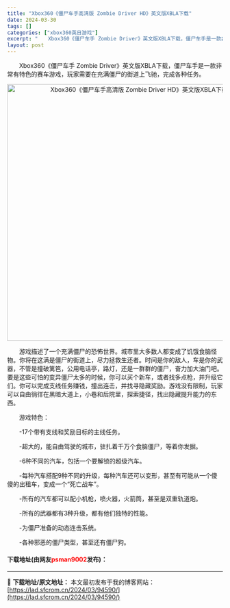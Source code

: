 ```yaml
---
title: "Xbox360《僵尸车手高清版 Zombie Driver HD》英文版XBLA下载"
date: 2024-03-30
tags: []
categories: ["xbox360英日游戏"]
excerpt: "　　Xbox360《僵尸车手 Zombie Driver》英文版XBLA下载，僵尸车手是一款非常有特色的赛车游戏，玩家需要在充满僵尸的街道上飞驰，完成各种任务。 　　游戏描述了一个充满僵尸的恐怖世界。城市里大多数人都变成了饥饿食脑怪物。你将在这满是僵尸的街道上，尽力拯救生还者。时间是你的敌人，车是你&hellip;"
layout: post
---
```


 <p>　　Xbox360《僵尸车手 Zombie Driver》英文版XBLA下载，僵尸车手是一款非常有特色的赛车游戏，玩家需要在充满僵尸的街道上飞驰，完成各种任务。</p> <p align="center"><img align="" border="0" src="https://lad.sfcrom.cn/wp-content/uploads/2024/03/20240330_6607da7b1e26c.jpg" width="600" alt="Xbox360《僵尸车手高清版 Zombie Driver HD》英文版XBLA下载" /></p> <p>　　游戏描述了一个充满僵尸的恐怖世界。城市里大多数人都变成了饥饿食脑怪物。你将在这满是僵尸的街道上，尽力拯救生还者。时间是你的敌人，车是你的武器，不管是撞破篱笆，公用电话亭，路灯，还是一群群的僵尸，奋力加大油门吧。要是这些可怕的变异僵尸太多的时候，你可以买个新车，或者找多点枪，并升级它们。你可以完成支线任务赚钱，撞出连击，并找寻隐藏奖励。游戏没有限制，玩家可以自由徜徉在黑暗大道上，小巷和后院里，探索捷径，找出隐藏提升能力的东西。</p> <p>　　游戏特色：</p> <p>　　-17个带有支线和奖励目标的主线任务。</p> <p>　　-超大的，能自由驾驶的城市，驻扎着千万个食脑僵尸，等着你发掘。</p> <p>　　-6种不同的汽车，包括一个要解锁的超级汽车。</p> <p>　　-每种汽车搭配9种不同的升级，每种汽车还可以变形，甚至有可能从一个傻傻的出租车，变成一个&ldquo;死亡战车&rdquo;。</p> <p>　　-所有的汽车都可以配小机枪，喷火器，火箭筒，甚至是双重轨道炮。</p> <p>　　-所有的武器都有3种升级，都有他们独特的性能。</p> <p>　　-为僵尸准备的动态连击系统。</p> <p>　　-各种邪恶的僵尸类型，甚至还有僵尸狗。</p> <p><h4>下载地址(由网友<font color="red">psman9002</font>发布)：</h4></p> 

---
📖 **下载地址/原文地址：** 本文最初发布于我的博客网站：[https://lad.sfcrom.cn/2024/03/94590/](https://lad.sfcrom.cn/2024/03/94590/)
